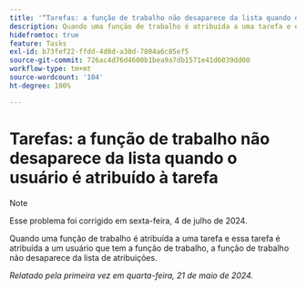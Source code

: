 ```yaml
---
title: '“Tarefas: a função de trabalho não desaparece da lista quando o usuário é atribuído à tarefa”'
description: Quando uma função de trabalho é atribuída a uma tarefa e essa tarefa é atribuída a um usuário que tem a função de trabalho, a função de trabalho não desaparece da lista de atribuições.
hidefromtoc: true
feature: Tasks
exl-id: b73fef22-ffdd-4d8d-a30d-7804a6c85ef5
source-git-commit: 726ac4d76d4600b1bea9a7db1571e41d6039dd00
workflow-type: tm+mt
source-wordcount: '104'
ht-degree: 100%

---
```


# Tarefas: a função de trabalho não desaparece da lista quando o usuário é atribuído à tarefa

>[!NOTE]
>
>Esse problema foi corrigido em sexta-feira, 4 de julho de 2024.

Quando uma função de trabalho é atribuída a uma tarefa e essa tarefa é atribuída a um usuário que tem a função de trabalho, a função de trabalho não desaparece da lista de atribuições.

_Relatado pela primeira vez em quarta-feira, 21 de maio de 2024._

